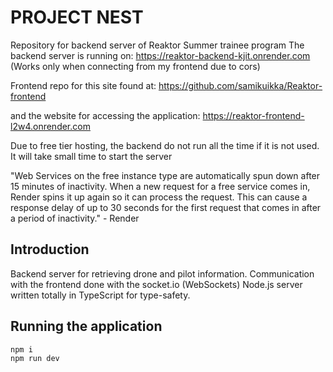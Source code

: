
# PROJECT NEST

Repository for backend server of Reaktor Summer trainee program
The backend server is running on: https://reaktor-backend-kjit.onrender.com (Works only when connecting from my frontend due to cors)

Frontend repo for this site found at: https://github.com/samikuikka/Reaktor-frontend

and the website for accessing the application: https://reaktor-frontend-l2w4.onrender.com

Due to free tier hosting, the backend do not run all the time if it is not used. It will take small time to start the server

"Web Services on the free instance type are automatically spun down after 15 minutes of inactivity. When a new request for a free service comes in, Render spins it up again so it can process the request. This can cause a response delay of up to 30 seconds for the first request that comes in after a period of inactivity." - Render

## Introduction

Backend server for retrieving drone and pilot information.
Communication with the frontend done with the socket.io (WebSockets)
Node.js server written totally in TypeScript for type-safety.

## Running the application

    npm i
    npm run dev
